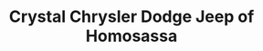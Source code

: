 ---
title: "Crystal Chrysler Dodge Jeep of Homosassa"
url: /homosassa/crystal-chrysler-dodge-jeep-of-homosassa/
shop: Autohaus
---